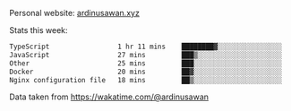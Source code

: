 Personal website: [ardinusawan.xyz](https://ardinusawan.xyz)

Stats this week:
<!--START_SECTION:waka-->

```txt
TypeScript                 1 hr 11 mins    ████████▓░░░░░░░░░░░░░░░░   34.70 %
JavaScript                 27 mins         ███▒░░░░░░░░░░░░░░░░░░░░░   13.49 %
Other                      25 mins         ███░░░░░░░░░░░░░░░░░░░░░░   12.19 %
Docker                     20 mins         ██▓░░░░░░░░░░░░░░░░░░░░░░   10.12 %
Nginx configuration file   18 mins         ██▒░░░░░░░░░░░░░░░░░░░░░░   09.22 %
```

<!--END_SECTION:waka-->
Data taken from https://wakatime.com/@ardinusawan
